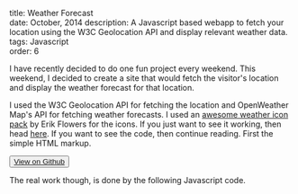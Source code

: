 title: Weather Forecast  
date: October, 2014
description: A Javascript based webapp to fetch your location using the W3C Geolocation API and display relevant weather data.
tags: Javascript  
order: 6

I have recently decided to do one fun project every weekend. This weekend, I decided to create a site that would fetch the visitor's location and display the weather forecast for that location.

I used the W3C Geolocation API for fetching the location and OpenWeather Map's API for fetching weather forecasts. I used an [awesome weather icon pack](http://erikflowers.github.io/weather-icons/) by Erik Flowers for the icons. If you just want to see it working, then head [here](http://sivasubramanyam.me/weather). If you want to see the code, then continue reading. First the simple HTML markup.

<button type="button" class="btn btn-info ">[View on Github](http://github.com/astronomersiva/weather/)</button>

The real work though, is done by the following Javascript code.
<script src="https://gist.github.com/astronomersiva/15ebf47a9dedf4bbcb82.js"></script>